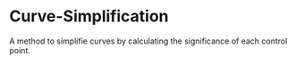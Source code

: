 # Curve-Simplification
A method to simplifie curves by calculating the significance of each control point.
